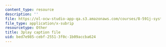 ```yaml
---
content_type: resource
description: ''
file: https://ol-ocw-studio-app-qa.s3.amazonaws.com/courses/8-591j-systems-biology-fall-2014/bed7e985cebf25513f0c1b09accba624_onL_UF4FLVM.srt
file_type: application/x-subrip
resourcetype: Other
title: 3play caption file
uid: bed7e985-cebf-2551-3f0c-1b09accba624
---
```

